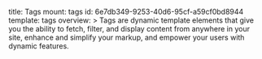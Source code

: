 title: Tags
mount: tags
id: 6e7db349-9253-40d6-95cf-a59cf0bd8944
template: tags
overview: >
  Tags are dynamic template elements that give you the ability to fetch, filter, and display content from anywhere in your site, enhance and simplify your markup, and empower your users with dynamic features.
